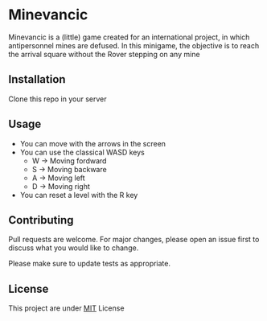 # Minevancic

Minevancic is a (little) game created for an international project, in which antipersonnel mines are defused. In this minigame, the objective is to reach the arrival square without the Rover stepping on any mine

## Installation

Clone this repo in your server

## Usage

* You can move with the arrows in the screen
* You can use the classical WASD keys
    * W -> Moving fordward
    * S -> Moving backware
    * A -> Moving left
    * D -> Moving right
* You can reset a level with the R key


## Contributing
Pull requests are welcome. For major changes, please open an issue first to discuss what you would like to change.

Please make sure to update tests as appropriate.

## License
This project are under [MIT](https://github.com/CGRU2001/Minevancic/blob/master/LICENSE) License
